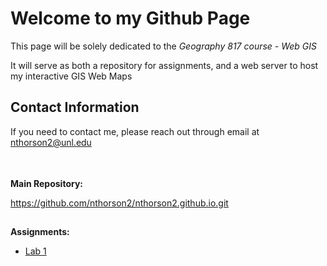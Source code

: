 <html>
	<head>
	</head>
	<body>
		<h1>Welcome to my Github Page</h1>
		<p>This page will be solely dedicated to the <i>Geography 817 course - Web GIS</i></p>
		<p>It will serve as both a repository for assignments, and a web server to host my interactive GIS Web Maps</p>
		<h2>Contact Information</h2>
		<p style="padding-bottom: 35px;">If you need to contact me, please reach out through email at <a href="mailto:nthorson2@unl.edu">nthorson2@unl.edu</a></p>
		<p><b>Main Repository:</b></p>
		<a href="https://github.com/nthorson2/nthorson2.github.io.git">https://github.com/nthorson2/nthorson2.github.io.git</a>
		<p style="padding-top: 15px;"><b>Assignments:</b></p>
		<ul>
			<li><a href="">Lab 1</li>
		</ul>
	</body>
</html>
